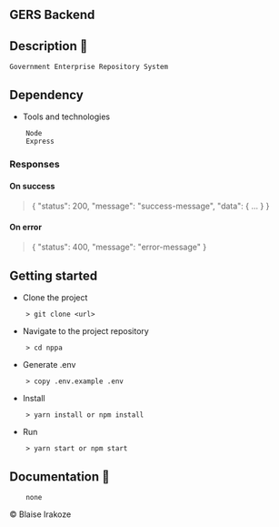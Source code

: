 ## GERS Backend

## Description :scroll:

    Government Enterprise Repository System

## Dependency

-   Tools and technologies

```
    Node
    Express
```

### Responses

#### On success

>{ "status": 200, "message": "success-message", "data": { ... } }
​
#### On error

>{ "status": 400, "message": "error-message" }
​

## Getting started

-   Clone the project

```
    > git clone <url>
```

-   Navigate to the project repository

```
    > cd nppa
```

-   Generate .env

```
    > copy .env.example .env
```

-   Install

```
    > yarn install or npm install
```

-   Run

```
    > yarn start or npm start
```

## Documentation :pencil:

```
    none
```

&copy; Blaise Irakoze
